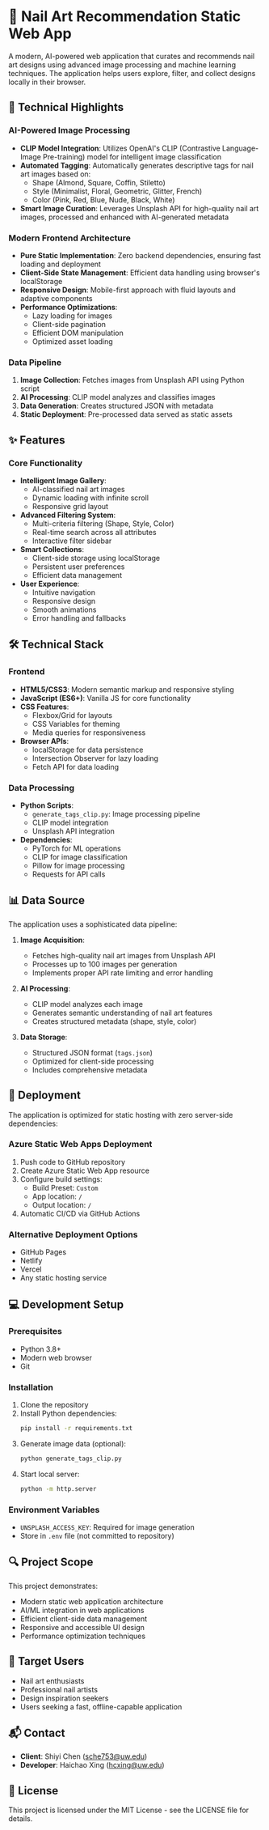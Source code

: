 # 💅 Nail Art Recommendation Static Web App

A modern, AI-powered web application that curates and recommends nail art designs using advanced image processing and machine learning techniques. The application helps users explore, filter, and collect designs locally in their browser.

## 🎯 Technical Highlights

### AI-Powered Image Processing
- **CLIP Model Integration**: Utilizes OpenAI's CLIP (Contrastive Language-Image Pre-training) model for intelligent image classification
- **Automated Tagging**: Automatically generates descriptive tags for nail art images based on:
  - Shape (Almond, Square, Coffin, Stiletto)
  - Style (Minimalist, Floral, Geometric, Glitter, French)
  - Color (Pink, Red, Blue, Nude, Black, White)
- **Smart Image Curation**: Leverages Unsplash API for high-quality nail art images, processed and enhanced with AI-generated metadata

### Modern Frontend Architecture
- **Pure Static Implementation**: Zero backend dependencies, ensuring fast loading and deployment
- **Client-Side State Management**: Efficient data handling using browser's localStorage
- **Responsive Design**: Mobile-first approach with fluid layouts and adaptive components
- **Performance Optimizations**:
  - Lazy loading for images
  - Client-side pagination
  - Efficient DOM manipulation
  - Optimized asset loading

### Data Pipeline
1. **Image Collection**: Fetches images from Unsplash API using Python script
2. **AI Processing**: CLIP model analyzes and classifies images
3. **Data Generation**: Creates structured JSON with metadata
4. **Static Deployment**: Pre-processed data served as static assets

## ✨ Features

### Core Functionality
- **Intelligent Image Gallery**: 
  - AI-classified nail art images
  - Dynamic loading with infinite scroll
  - Responsive grid layout
- **Advanced Filtering System**:
  - Multi-criteria filtering (Shape, Style, Color)
  - Real-time search across all attributes
  - Interactive filter sidebar
- **Smart Collections**:
  - Client-side storage using localStorage
  - Persistent user preferences
  - Efficient data management
- **User Experience**:
  - Intuitive navigation
  - Responsive design
  - Smooth animations
  - Error handling and fallbacks

## 🛠 Technical Stack

### Frontend
- **HTML5/CSS3**: Modern semantic markup and responsive styling
- **JavaScript (ES6+)**: Vanilla JS for core functionality
- **CSS Features**:
  - Flexbox/Grid for layouts
  - CSS Variables for theming
  - Media queries for responsiveness
- **Browser APIs**:
  - localStorage for data persistence
  - Intersection Observer for lazy loading
  - Fetch API for data loading

### Data Processing
- **Python Scripts**:
  - `generate_tags_clip.py`: Image processing pipeline
  - CLIP model integration
  - Unsplash API integration
- **Dependencies**:
  - PyTorch for ML operations
  - CLIP for image classification
  - Pillow for image processing
  - Requests for API calls

## 📊 Data Source

The application uses a sophisticated data pipeline:

1. **Image Acquisition**:
   - Fetches high-quality nail art images from Unsplash API
   - Processes up to 100 images per generation
   - Implements proper API rate limiting and error handling

2. **AI Processing**:
   - CLIP model analyzes each image
   - Generates semantic understanding of nail art features
   - Creates structured metadata (shape, style, color)

3. **Data Storage**:
   - Structured JSON format (`tags.json`)
   - Optimized for client-side processing
   - Includes comprehensive metadata

## 🚀 Deployment

The application is optimized for static hosting with zero server-side dependencies:

### Azure Static Web Apps Deployment
1. Push code to GitHub repository
2. Create Azure Static Web App resource
3. Configure build settings:
   - Build Preset: `Custom`
   - App location: `/`
   - Output location: `/`
4. Automatic CI/CD via GitHub Actions

### Alternative Deployment Options
- GitHub Pages
- Netlify
- Vercel
- Any static hosting service

## 💻 Development Setup

### Prerequisites
- Python 3.8+
- Modern web browser
- Git

### Installation
1. Clone the repository
2. Install Python dependencies:
   ```bash
   pip install -r requirements.txt
   ```
3. Generate image data (optional):
   ```bash
   python generate_tags_clip.py
   ```
4. Start local server:
   ```bash
   python -m http.server
   ```

### Environment Variables
- `UNSPLASH_ACCESS_KEY`: Required for image generation
- Store in `.env` file (not committed to repository)

## 🔍 Project Scope

This project demonstrates:
- Modern static web application architecture
- AI/ML integration in web applications
- Efficient client-side data management
- Responsive and accessible UI design
- Performance optimization techniques

## 👥 Target Users

- Nail art enthusiasts
- Professional nail artists
- Design inspiration seekers
- Users seeking a fast, offline-capable application

## 📬 Contact

- **Client**: Shiyi Chen (sche753@uw.edu)
- **Developer**: Haichao Xing (hcxing@uw.edu)

## 📝 License

This project is licensed under the MIT License - see the LICENSE file for details. 